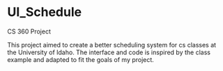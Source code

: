 # UI_Schedule
CS 360 Project

This project aimed to create a better scheduling system for cs classes
at the University of Idaho. The interface and code is inspired by the class 
example and adapted to fit the goals of my project. 
